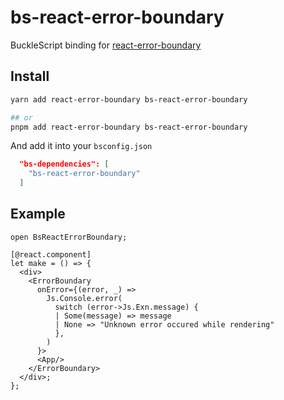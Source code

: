 # bs-react-error-boundary

BuckleScript binding for [react-error-boundary](https://github.com/bvaughn/react-error-boundary)

## Install

```bash
yarn add react-error-boundary bs-react-error-boundary

## or
pnpm add react-error-boundary bs-react-error-boundary
```

And add it into your `bsconfig.json`

```json
  "bs-dependencies": [
    "bs-react-error-boundary"
  ]
```

## Example

```re
open BsReactErrorBoundary;

[@react.component]
let make = () => {
  <div>
    <ErrorBoundary
      onError={(error, _) =>
        Js.Console.error(
          switch (error->Js.Exn.message) {
          | Some(message) => message
          | None => "Unknown error occured while rendering"
          },
        )
      }>
      <App/>
    </ErrorBoundary>
  </div>;
};
```

